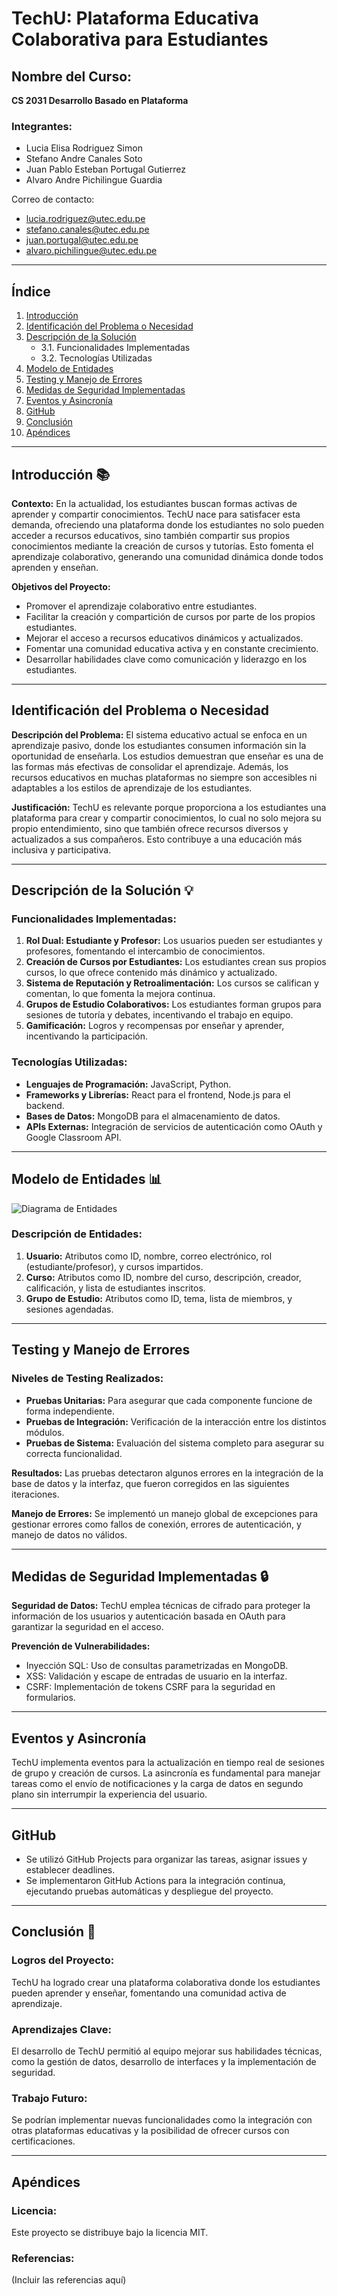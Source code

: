 # TechU: Plataforma Educativa Colaborativa para Estudiantes

## Nombre del Curso:
**CS 2031 Desarrollo Basado en Plataforma**

### Integrantes:
- Lucia Elisa Rodriguez Simon
- Stefano Andre Canales Soto
- Juan Pablo Esteban Portugal Gutierrez
- Alvaro Andre Pichilingue Guardia

Correo de contacto:
- [lucia.rodriguez@utec.edu.pe](mailto:lucia.rodriguez@utec.edu.pe)
- [stefano.canales@utec.edu.pe](mailto:stefano.canales@utec.edu.pe)
- [juan.portugal@utec.edu.pe](mailto:juan.portugal@utec.edu.pe)
- [alvaro.pichilingue@utec.edu.pe](mailto:alvaro.pichilingue@utec.edu.pe)

---

## Índice

1. [Introducción](#introducción)
2. [Identificación del Problema o Necesidad](#identificación-del-problema-o-necesidad)
3. [Descripción de la Solución](#descripción-de-la-solución)
    - 3.1. Funcionalidades Implementadas
    - 3.2. Tecnologías Utilizadas
4. [Modelo de Entidades](#modelo-de-entidades)
5. [Testing y Manejo de Errores](#testing-y-manejo-de-errores)
6. [Medidas de Seguridad Implementadas](#medidas-de-seguridad-implementadas)
7. [Eventos y Asincronía](#eventos-y-asincronía)
8. [GitHub](#github)
9. [Conclusión](#conclusión)
10. [Apéndices](#apéndices)

---

## Introducción 📚

**Contexto:**
En la actualidad, los estudiantes buscan formas activas de aprender y compartir conocimientos. TechU nace para satisfacer esta demanda, ofreciendo una plataforma donde los estudiantes no solo pueden acceder a recursos educativos, sino también compartir sus propios conocimientos mediante la creación de cursos y tutorías. Esto fomenta el aprendizaje colaborativo, generando una comunidad dinámica donde todos aprenden y enseñan.

**Objetivos del Proyecto:**
- Promover el aprendizaje colaborativo entre estudiantes.
- Facilitar la creación y compartición de cursos por parte de los propios estudiantes.
- Mejorar el acceso a recursos educativos dinámicos y actualizados.
- Fomentar una comunidad educativa activa y en constante crecimiento.
- Desarrollar habilidades clave como comunicación y liderazgo en los estudiantes.

---

## Identificación del Problema o Necesidad

**Descripción del Problema:**
El sistema educativo actual se enfoca en un aprendizaje pasivo, donde los estudiantes consumen información sin la oportunidad de enseñarla. Los estudios demuestran que enseñar es una de las formas más efectivas de consolidar el aprendizaje. Además, los recursos educativos en muchas plataformas no siempre son accesibles ni adaptables a los estilos de aprendizaje de los estudiantes.

**Justificación:**
TechU es relevante porque proporciona a los estudiantes una plataforma para crear y compartir conocimientos, lo cual no solo mejora su propio entendimiento, sino que también ofrece recursos diversos y actualizados a sus compañeros. Esto contribuye a una educación más inclusiva y participativa.

---

## Descripción de la Solución 💡

### Funcionalidades Implementadas:
1. **Rol Dual: Estudiante y Profesor:** Los usuarios pueden ser estudiantes y profesores, fomentando el intercambio de conocimientos.
2. **Creación de Cursos por Estudiantes:** Los estudiantes crean sus propios cursos, lo que ofrece contenido más dinámico y actualizado.
3. **Sistema de Reputación y Retroalimentación:** Los cursos se califican y comentan, lo que fomenta la mejora continua.
4. **Grupos de Estudio Colaborativos:** Los estudiantes forman grupos para sesiones de tutoría y debates, incentivando el trabajo en equipo.
5. **Gamificación:** Logros y recompensas por enseñar y aprender, incentivando la participación.

### Tecnologías Utilizadas:
- **Lenguajes de Programación:** JavaScript, Python.
- **Frameworks y Librerías:** React para el frontend, Node.js para el backend.
- **Bases de Datos:** MongoDB para el almacenamiento de datos.
- **APIs Externas:** Integración de servicios de autenticación como OAuth y Google Classroom API.

---

## Modelo de Entidades 📊
![Diagrama de Entidades]("C:\Users\LUCIA\Documents\techU\MODELO.jpeg")

### Descripción de Entidades:
1. **Usuario:** Atributos como ID, nombre, correo electrónico, rol (estudiante/profesor), y cursos impartidos.
2. **Curso:** Atributos como ID, nombre del curso, descripción, creador, calificación, y lista de estudiantes inscritos.
3. **Grupo de Estudio:** Atributos como ID, tema, lista de miembros, y sesiones agendadas.

---

## Testing y Manejo de Errores

### Niveles de Testing Realizados:
- **Pruebas Unitarias:** Para asegurar que cada componente funcione de forma independiente.
- **Pruebas de Integración:** Verificación de la interacción entre los distintos módulos.
- **Pruebas de Sistema:** Evaluación del sistema completo para asegurar su correcta funcionalidad.

**Resultados:**
Las pruebas detectaron algunos errores en la integración de la base de datos y la interfaz, que fueron corregidos en las siguientes iteraciones.

**Manejo de Errores:**
Se implementó un manejo global de excepciones para gestionar errores como fallos de conexión, errores de autenticación, y manejo de datos no válidos.

---

## Medidas de Seguridad Implementadas 🔒

**Seguridad de Datos:**
TechU emplea técnicas de cifrado para proteger la información de los usuarios y autenticación basada en OAuth para garantizar la seguridad en el acceso.

**Prevención de Vulnerabilidades:**
- Inyección SQL: Uso de consultas parametrizadas en MongoDB.
- XSS: Validación y escape de entradas de usuario en la interfaz.
- CSRF: Implementación de tokens CSRF para la seguridad en formularios.

---

## Eventos y Asincronía

TechU implementa eventos para la actualización en tiempo real de sesiones de grupo y creación de cursos. La asincronía es fundamental para manejar tareas como el envío de notificaciones y la carga de datos en segundo plano sin interrumpir la experiencia del usuario.

---

## GitHub

- Se utilizó GitHub Projects para organizar las tareas, asignar issues y establecer deadlines.
- Se implementaron GitHub Actions para la integración continua, ejecutando pruebas automáticas y despliegue del proyecto.

---

## Conclusión 🔑

### Logros del Proyecto:
TechU ha logrado crear una plataforma colaborativa donde los estudiantes pueden aprender y enseñar, fomentando una comunidad activa de aprendizaje.

### Aprendizajes Clave:
El desarrollo de TechU permitió al equipo mejorar sus habilidades técnicas, como la gestión de datos, desarrollo de interfaces y la implementación de seguridad.

### Trabajo Futuro:
Se podrían implementar nuevas funcionalidades como la integración con otras plataformas educativas y la posibilidad de ofrecer cursos con certificaciones.

---

## Apéndices

### Licencia:
Este proyecto se distribuye bajo la licencia MIT.

### Referencias:
(Incluir las referencias aquí)

